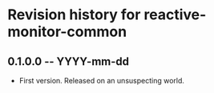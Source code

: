 # Revision history for reactive-monitor-common

## 0.1.0.0 -- YYYY-mm-dd

* First version. Released on an unsuspecting world.
